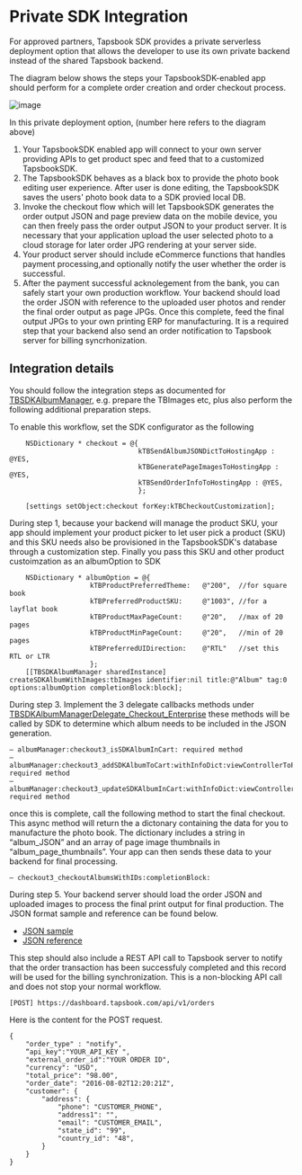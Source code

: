 # Private SDK Integration

For approved partners, Tapsbook SDK provides a private serverless deployment option that allows the developer to use its own private backend instead of the shared Tapsbook backend.

The diagram below shows the steps your TapsbookSDK-enabled app should perform for a complete order creation and order checkout process.

![image](https://cloud.githubusercontent.com/assets/842068/18487269/9331a440-79c2-11e6-9d46-e0afb132fc18.png)

In this private deployment option, (number here refers to the diagram above) 

1. Your TapsbookSDK enabled app will connect to your own server providing APIs to get product spec and feed that to a customized TapsbookSDK. 
2. The TapsbookSDK behaves as a black box to provide the photo book editing user experience. After user is done editing, the TapsbookSDK saves the users' photo book data to a SDK provied local DB. 
3. Invoke the checkout flow which will let TapsbookSDK generates the order output JSON and page preview data on the mobile device, you can then freely pass the order output JSON to your product server. It is necessary that your application upload the user selected photo to a cloud storage for later order JPG rendering at your server side.
4. Your product server should include eCommerce functions that handles payment processing,and optionally notify the user whether the order is successful.
5. After the payment successful acknolegement from the bank, you can safely start your own production workflow. Your backend should load the order JSON with reference to the uploaded user photos and render the final order output as page JPGs. Once this complete, feed the final output JPGs to your own printing ERP for manufacturing. It is a required step that your backend also send an order notification to Tapsbook server for billing syncrhonization. 

## Integration details
You should follow the integration steps as documented for [TBSDKAlbumManager](http://tapsbook.com/doc/Classes/TBSDKAlbumManager.html), e.g. prepare the TBImages etc, plus also perform the following additional preparation steps.

To enable this workflow, set the SDK configurator as the following
````
    NSDictionary * checkout = @{
                                kTBSendAlbumJSONDictToHostingApp : @YES,
                                kTBGeneratePageImagesToHostingApp : @YES,
                                kTBSendOrderInfoToHostingApp : @YES,
                                };
    
    [settings setObject:checkout forKey:kTBCheckoutCustomization];
````

During step 1, because your backend will manage the product SKU, your app should implement your product picker to let user pick a product (SKU) and this SKU needs also be provisioned in the TapsbookSDK's database through a customization step.  Finally you pass this SKU and other product custoimzation as an albumOption to SDK  
````
    NSDictionary * albumOption = @{
                    kTBProductPreferredTheme:   @"200",  //for square book
                    kTBPreferredProductSKU:     @"1003", //for a layflat book
                    kTBProductMaxPageCount:     @"20",   //max of 20 pages
                    kTBProductMinPageCount:     @"20",   //min of 20 pages
                    kTBPreferredUIDirection:    @"RTL"   //set this RTL or LTR
                    };
    [[TBSDKAlbumManager sharedInstance] createSDKAlbumWithImages:tbImages identifier:nil title:@"Album" tag:0 options:albumOption completionBlock:block];

````

During step 3. Implement the 3 delegate callbacks methods under [TBSDKAlbumManagerDelegate_Checkout_Enterprise]( http://tapsbook.com/doc/Protocols/TBSDKAlbumManagerDelegate_Checkout_Enterprise.html) these methods will be called by SDK to determine which album needs to be included in the JSON generation.
````
– albumManager:checkout3_isSDKAlbumInCart: required method
– albumManager:checkout3_addSDKAlbumToCart:withInfoDict:viewControllerToPresentOn: required method
– albumManager:checkout3_updateSDKAlbumInCart:withInfoDict:viewControllerToPresentOn: required method
````
once this is complete, call the following method to start the final checkout. This async method will return the a dictonary containing the data for you to manufacture the photo book. The dictionary includes a string in “album_JSON” and an array of page image thumbnails in “album_page_thumbnails”. Your app can then sends these data to your backend for final processing.
````
– checkout3_checkoutAlbumsWithIDs:completionBlock:
````

During step 5. Your backend server should load the order JSON and uploaded images to process the final print output for final production.  The JSON format sample and reference can be found below.
- [JSON sample](https://github.com/tapsbook/photobookSDK-iOS/blob/master/Doc/sample_album.json)
- [JSON reference](https://github.com/tapsbook/photobookSDK-iOS/blob/master/Doc/sample_json_info.md)

This step should also include a REST API call to Tapsbook server to notify that the order transaction has been successfuly completed and this record will be used for the billing synchronization. This is a non-blocking API call and does not stop your normal workflow.
````
[POST] https://dashboard.tapsbook.com/api/v1/orders
````
Here is the content for the POST request.
````
{
    "order_type" : "notify",
    “api_key":"YOUR_API_KEY ",
    "external_order_id":"YOUR ORDER ID",
    "currency": "USD",
    "total_price": "98.00",
    "order_date": "2016-08-02T12:20:21Z",
    "customer": {
        "address": {
            "phone": "CUSTOMER_PHONE",
            "address1": "",
            "email": "CUSTOMER_EMAIL",
            "state_id": "99",
            "country_id": "48",
        }
    }
}
````
